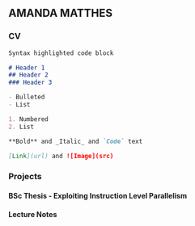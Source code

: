 ## AMANDA MATTHES

### CV

```markdown
Syntax highlighted code block

# Header 1
## Header 2
### Header 3

- Bulleted
- List

1. Numbered
2. List

**Bold** and _Italic_ and `Code` text

[Link](url) and ![Image](src)
```

### Projects

#### BSc Thesis - Exploiting Instruction Level Parallelism

#### Lecture Notes
